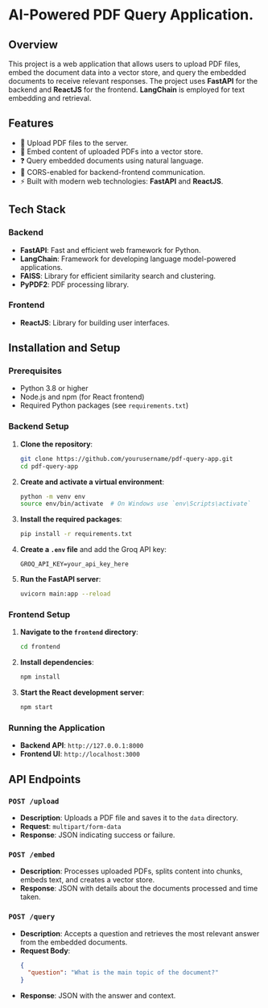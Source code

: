 # AI-Powered PDF Query Application.

## Overview
This project is a web application that allows users to upload PDF files, embed the document data into a vector store, and query the embedded documents to receive relevant responses. The project uses **FastAPI** for the backend and **ReactJS** for the frontend. **LangChain** is employed for text embedding and retrieval.

## Features
- 📂 Upload PDF files to the server.
- 🧠 Embed content of uploaded PDFs into a vector store.
- ❓ Query embedded documents using natural language.
- 🔄 CORS-enabled for backend-frontend communication.
- ⚡ Built with modern web technologies: **FastAPI** and **ReactJS**.

## Tech Stack
### Backend
- **FastAPI**: Fast and efficient web framework for Python.
- **LangChain**: Framework for developing language model-powered applications.
- **FAISS**: Library for efficient similarity search and clustering.
- **PyPDF2**: PDF processing library.

### Frontend
- **ReactJS**: Library for building user interfaces.

## Installation and Setup

### Prerequisites
- Python 3.8 or higher
- Node.js and npm (for React frontend)
- Required Python packages (see `requirements.txt`)

### Backend Setup
1. **Clone the repository**:
    ```bash
    git clone https://github.com/yourusername/pdf-query-app.git
    cd pdf-query-app
    ```

2. **Create and activate a virtual environment**:
    ```bash
    python -m venv env
    source env/bin/activate  # On Windows use `env\Scripts\activate`
    ```

3. **Install the required packages**:
    ```bash
    pip install -r requirements.txt
    ```

4. **Create a `.env` file** and add the Groq API key:
    ```env
    GROQ_API_KEY=your_api_key_here
    ```

5. **Run the FastAPI server**:
    ```bash
    uvicorn main:app --reload
    ```

### Frontend Setup
1. **Navigate to the `frontend` directory**:
    ```bash
    cd frontend
    ```

2. **Install dependencies**:
    ```bash
    npm install
    ```

3. **Start the React development server**:
    ```bash
    npm start
    ```

### Running the Application
- **Backend API**: `http://127.0.0.1:8000`
- **Frontend UI**: `http://localhost:3000`

## API Endpoints
### `POST /upload`
- **Description**: Uploads a PDF file and saves it to the `data` directory.
- **Request**: `multipart/form-data`
- **Response**: JSON indicating success or failure.

### `POST /embed`
- **Description**: Processes uploaded PDFs, splits content into chunks, embeds text, and creates a vector store.
- **Response**: JSON with details about the documents processed and time taken.

### `POST /query`
- **Description**: Accepts a question and retrieves the most relevant answer from the embedded documents.
- **Request Body**:
    ```json
    {
      "question": "What is the main topic of the document?"
    }
    ```
- **Response**: JSON with the answer and context.


